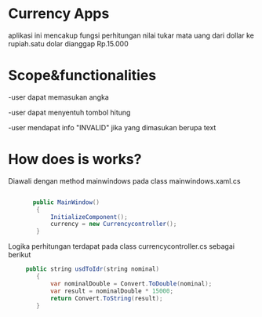 ﻿# Currency Apps

aplikasi ini mencakup fungsi perhitungan nilai tukar mata uang dari dollar ke rupiah.satu dolar dianggap Rp.15.000

# Scope&functionalities

-user dapat memasukan angka

-user dapat menyentuh tombol hitung

-user mendapat info "INVALID" jika yang dimasukan berupa text

# How does is works?

Diawali dengan method mainwindows pada class mainwindows.xaml.cs

``` java

       public MainWindow()
        {
            InitializeComponent();
            currency = new Currencycontroller();
        }
```
Logika perhitungan terdapat pada class currencycontroller.cs sebagai berikut

```java
     public string usdToIdr(string nominal)
        {
            var nominalDouble = Convert.ToDouble(nominal);
            var result = nominalDouble * 15000;
            return Convert.ToString(result);
        }
```